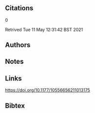 # 
## Citations
0

Retrived Tue 11 May 12:31:42 BST 2021


## Authors 

## Notes

## Links 
https://doi.org/10.1177/10556656211013175


## Bibtex 


